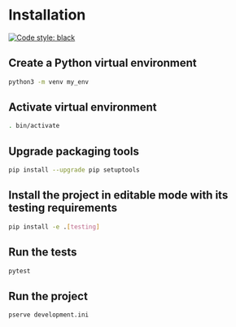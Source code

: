Installation
============

[![Code style: black](https://img.shields.io/badge/code%20style-black-000000.svg)](https://github.com/python/black)

Create a Python virtual environment
-----------------------------------

```bash
python3 -m venv my_env
```

Activate virtual environment
----------------------------

```bash
. bin/activate
```

Upgrade packaging tools
-----------------------

```bash
pip install --upgrade pip setuptools
```

Install the project in editable mode with its testing requirements
------------------------------------------------------------------

```bash
pip install -e .[testing]
```

Run the tests
-------------

```bash
pytest
```

Run the project
---------------

```bash
pserve development.ini
```
